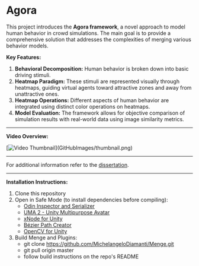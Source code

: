 # Agora

This project introduces the **Agora framework**, a novel approach to model human behavior in crowd simulations. The main goal is to provide a comprehensive solution that addresses the complexities of merging various behavior models.

**Key Features:**  

1. **Behavioral Decomposition:** Human behavior is broken down into basic driving stimuli.
2. **Heatmap Paradigm:** These stimuli are represented visually through heatmaps, guiding virtual agents toward attractive zones and away from unattractive ones.
3. **Heatmap Operations:** Different aspects of human behavior are integrated using distinct color operations on heatmaps.
4. **Model Evaluation:** The framework allows for objective comparison of simulation results with real-world data using image similarity metrics.

--- 

**Video Overview:** 

[![Video Thumbnail](https://youtu.be/J9kqy-N2cJY?si=gZsgsrYuCIV890O_)](GitHubImages/thumbnail.png)


--- 

For additional information refer to the [dissertation](https://www.bit.ly/mdiamanti_phd_dissertation).

--- 

**Installation Instructions:**
1. Clone this repository
2. Open in Safe Mode (to install dependencies before compiling): 
   - [Odin Inspector and Serializer](https://assetstore.unity.com/packages/tools/utilities/odin-inspector-and-serializer-89041)
   - [UMA 2 - Unity Multipurpose Avatar](https://assetstore.unity.com/packages/3d/characters/uma-2-unity-multipurpose-avatar-35611)
   - [xNode for Unity](https://github.com/Siccity/xNode)
   - [Bézier Path Creator](https://assetstore.unity.com/packages/tools/utilities/b-zier-path-creator-136082)
   - [OpenCV for Unity](https://assetstore.unity.com/packages/tools/integration/opencv-for-unity-21088)
3. Build Menge and Plugins:
    - git clone https://github.com/MichelangeloDiamanti/Menge.git
    - git pull origin master 
    - follow build instructions on the repo's README